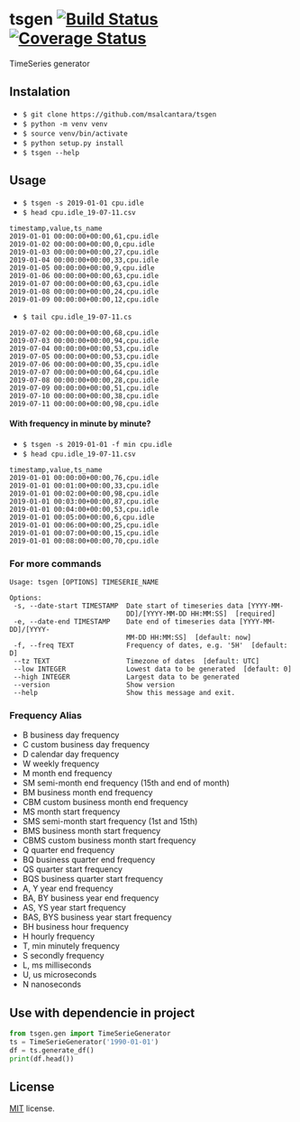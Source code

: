 # tsgen [![Build Status](https://travis-ci.org/msalcantara/tsgen.svg?branch=master)](https://travis-ci.org/msalcantara/tsgen) [![Coverage Status](https://coveralls.io/repos/github/msalcantara/tsgen/badge.svg?branch=master)](https://coveralls.io/github/msalcantara/tsgen?branch=master)
 TimeSeries generator

## Instalation
 - `$ git clone https://github.com/msalcantara/tsgen`
 - `$ python -m venv venv`
 - `$ source venv/bin/activate`
 - `$ python setup.py install`
 - `$ tsgen --help`

## Usage
 - `$ tsgen -s 2019-01-01 cpu.idle`
 - `$ head cpu.idle_19-07-11.csv`
 ```csv
 timestamp,value,ts_name
 2019-01-01 00:00:00+00:00,61,cpu.idle
 2019-01-02 00:00:00+00:00,0,cpu.idle
 2019-01-03 00:00:00+00:00,27,cpu.idle
 2019-01-04 00:00:00+00:00,33,cpu.idle
 2019-01-05 00:00:00+00:00,9,cpu.idle
 2019-01-06 00:00:00+00:00,63,cpu.idle
 2019-01-07 00:00:00+00:00,63,cpu.idle
 2019-01-08 00:00:00+00:00,24,cpu.idle
 2019-01-09 00:00:00+00:00,12,cpu.idle
 ```
 - `$ tail cpu.idle_19-07-11.cs`
 ```csv
 2019-07-02 00:00:00+00:00,68,cpu.idle
 2019-07-03 00:00:00+00:00,94,cpu.idle
 2019-07-04 00:00:00+00:00,53,cpu.idle
 2019-07-05 00:00:00+00:00,53,cpu.idle
 2019-07-06 00:00:00+00:00,35,cpu.idle
 2019-07-07 00:00:00+00:00,64,cpu.idle
 2019-07-08 00:00:00+00:00,28,cpu.idle
 2019-07-09 00:00:00+00:00,51,cpu.idle
 2019-07-10 00:00:00+00:00,38,cpu.idle
 2019-07-11 00:00:00+00:00,98,cpu.idle
 ```
 #### With frequency in minute by minute?
  - `$ tsgen -s 2019-01-01 -f min cpu.idle`
  - `$ head cpu.idle_19-07-11.csv`
  ```csv
  timestamp,value,ts_name
  2019-01-01 00:00:00+00:00,76,cpu.idle
  2019-01-01 00:01:00+00:00,33,cpu.idle
  2019-01-01 00:02:00+00:00,98,cpu.idle
  2019-01-01 00:03:00+00:00,87,cpu.idle
  2019-01-01 00:04:00+00:00,53,cpu.idle
  2019-01-01 00:05:00+00:00,6,cpu.idle
  2019-01-01 00:06:00+00:00,25,cpu.idle
  2019-01-01 00:07:00+00:00,15,cpu.idle
  2019-01-01 00:08:00+00:00,70,cpu.idle
  ```
 ### For more commands
 ```
 Usage: tsgen [OPTIONS] TIMESERIE_NAME

Options:
  -s, --date-start TIMESTAMP  Date start of timeseries data [YYYY-MM-
                              DD]/[YYYY-MM-DD HH:MM:SS]  [required]
  -e, --date-end TIMESTAMP    Date end of timeseries data [YYYY-MM-DD]/[YYYY-
                              MM-DD HH:MM:SS]  [default: now]
  -f, --freq TEXT             Frequency of dates, e.g. '5H'  [default: D]
  --tz TEXT                   Timezone of dates  [default: UTC]
  --low INTEGER               Lowest data to be generated  [default: 0]
  --high INTEGER              Largest data to be generated
  --version                   Show version
  --help                      Show this message and exit.
 ```
 ### Frequency Alias
 - B	business day frequency
 - C	custom business day frequency
 - D	calendar day frequency
 - W	weekly frequency
 - M	month end frequency
 - SM	semi-month end frequency (15th and end of month)
 - BM	business month end frequency
 - CBM	custom business month end frequency
 - MS	month start frequency
 - SMS	semi-month start frequency (1st and 15th)
 - BMS	business month start frequency
 - CBMS	custom business month start frequency
 - Q	quarter end frequency
 - BQ	business quarter end frequency
 - QS	quarter start frequency
 - BQS	business quarter start frequency
 - A, Y	year end frequency
 - BA, BY	business year end frequency
 - AS, YS	year start frequency
 - BAS, BYS	business year start frequency
 - BH	business hour frequency
 - H	hourly frequency
 - T, min	minutely frequency
 - S	secondly frequency
 - L, ms	milliseconds
 - U, us	microseconds
 - N	nanoseconds

 ## Use with dependencie in project
 ```python
 from tsgen.gen import TimeSerieGenerator
 ts = TimeSerieGenerator('1990-01-01')
 df = ts.generate_df()
 print(df.head())
 ```

## License
 [MIT](https://raw.githubusercontent.com/tebeka/selenium/master/LICENSE) license.
